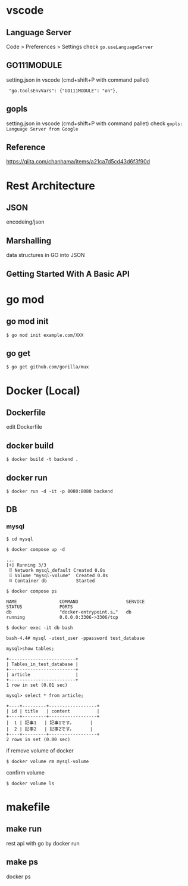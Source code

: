 # vscode

## Language Server
Code > Preferences > Settings
check `go.useLanguageServer`

## GO111MODULE
setting.json in vscode
(cmd+shift+P with command pallet)
```
 "go.toolsEnvVars": {"GO111MODULE": "on"},
```

## gopls
setting.json in vscode
(cmd+shift+P with command pallet)
check `gopls: Language Server from Google`

## Reference
https://qiita.com/chanhama/items/a21ca7d5cd43d6f3f90d

# Rest Architecture
## JSON
encodeing/json
## Marshalling
data structures in GO into JSON
## Getting Started With A Basic API

# go mod
## go mod init
`$ go mod init example.com/XXX`
## go get
`$ go get github.com/gorilla/mux`


# Docker (Local)
## Dockerfile
edit Dockerfile
## docker build
`$ docker build -t backend .`
## docker run
`$ docker run -d -it -p 8080:8080 backend`

## DB
### mysql
`$ cd mysql`

`$ docker compose up -d`
```
...
[+] Running 3/3
 ⠿ Network mysql_default Created 0.0s
 ⠿ Volume "mysql-volume"  Created 0.0s
 ⠿ Container db           Started
```
`$ docker compose ps`
```
NAME                COMMAND                  SERVICE             STATUS              PORTS
db                  "docker-entrypoint.s…"   db                  running             0.0.0.0:3306->3306/tcp
```
`$ docker exec -it db bash`

`bash-4.4# mysql -utest_user -ppassword test_database`

`mysql>show tables;`
```
+-------------------------+
| Tables_in_test_database |
+-------------------------+
| article                 |
+-------------------------+
1 row in set (0.01 sec)
```
`mysql> select * from article;`
```
+----+---------+------------------+
| id | title   | content          |
+----+---------+------------------+
|  1 | 記事1   | 記事1です。      |
|  2 | 記事2   | 記事2です。      |
+----+---------+------------------+
2 rows in set (0.00 sec)
```

if remove volume of docker

`$ docker volume rm mysql-volume`

confirm volume

`$ docker volume ls`

# makefile
## make run
rest api with go by docker run 

## make ps
docker ps
